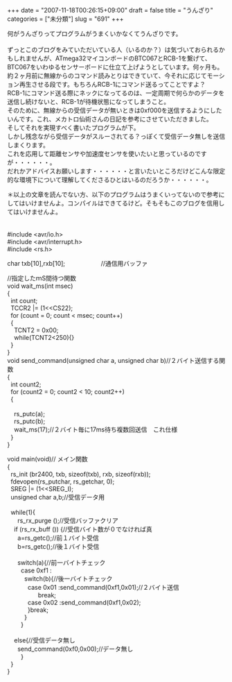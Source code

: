 +++
date = "2007-11-18T00:26:15+09:00"
draft = false
title = "うんざり"
categories = ["未分類"]
slug = "691"
+++

<p>何がうんざりってプログラムがうまくいかなくてうんざりです。<br /><br />ずっとこのブログをみていただいている人（いるのか？）は気づいておられるかもしれませんが、ATmega32マイコンボードのBTC067とRCB-1を繋げて、BTC067をいわゆるセンサーボードに仕立て上げようとしています。何ヶ月も。<br />約２ヶ月前に無線からのコマンド読みとりはできていて、今それに応じてモーション再生させる段です。もちろんRCB-1にコマンド送るってことですよ？<br />RCB-1にコマンド送る際にネックになってるのは、一定周期で何らかのデータを送信し続けないと、RCB-1が待機状態になってしまうこと。<br />そのために、無線からの受信データが無いときは0xf000を送信するようにしたいんです。これ、メカトロ仙術さんの日記を参考にさせていただきました。<br />そしてそれを実現すべく書いたプログラムが下。<br />しかし残念ながら受信データがスルーされてる？っぽくて受信データ無しを送信しまくります。<br />これを応用して距離センサや加速度センサを使いたいと思っているのですが・・・・・・。<br />だれかアドバイスお願いします・・・・・・と言いたいところだけどこんな限定的な環境下について理解してくださるひとはいるのだろうか・・・・・・。</p>

<p>＊以上の文章を読んでない方、以下のプログラムはうまくいってないので参考にしてはいけませんよ。コンパイルはできてるけど。そもそもこのブログを信用してはいけませんよ。<br /><br /><br />#include &lt;avr/io.h&gt;<br />#include &lt;avr/interrupt.h&gt;<br />#include &lt;rs.h&gt;</p>

<p>char txb[10],rxb[10];&nbsp; &nbsp;&nbsp; &nbsp;&nbsp; &nbsp;&nbsp; &nbsp;&nbsp; &nbsp;&nbsp; &nbsp;&nbsp; &nbsp;//通信用バッファ</p>

<p>//指定したｍS間待つ関数<br />void wait_ms(int msec)<br />{<br />&nbsp; int count;<br />&nbsp; TCCR2 |= (1&lt;&lt;CS22);<br />&nbsp; for (count = 0; count &lt; msec; count++)<br />&nbsp; {<br />&nbsp; &nbsp; TCNT2 = 0x00;<br />&nbsp; &nbsp; while(TCNT2&lt;250){}<br />&nbsp; }<br />}<br />void send_command(unsigned char a, unsigned char b)//２バイト送信する関数<br />{<br />&nbsp; int count2;<br />&nbsp; for (count2 = 0; count2 &lt; 10; count2++)<br />&nbsp; {<br />&nbsp; &nbsp; <br />&nbsp; &nbsp; rs_putc(a);<br />&nbsp; &nbsp; rs_putc(b);<br />&nbsp; &nbsp; wait_ms(17);//２バイト毎に17ms待ち複数回送信　これ仕様<br />&nbsp; }<br />}</p>

<p>void main(void)// メイン関数<br />{<br />&nbsp; rs_init (br2400, txb, sizeof(txb), rxb, sizeof(rxb));<br />&nbsp; fdevopen(rs_putchar, rs_getchar, 0);<br />&nbsp; SREG |= (1&lt;&lt;SREG_I); <br />&nbsp; unsigned char a,b;//受信データ用<br /><br />&nbsp; while(1){<br />&nbsp; &nbsp;&nbsp; &nbsp;rs_rx_purge ();//受信バッファクリア<br />&nbsp; &nbsp; if (rs_rx_buff ()) {//受信バイト数が０でなければ真<br />&nbsp; &nbsp;&nbsp; &nbsp;a=rs_getc();//前１バイト受信<br />&nbsp; &nbsp;&nbsp; &nbsp;b=rs_getc();//後１バイト受信<br />&nbsp; &nbsp;&nbsp; &nbsp;<br />&nbsp; &nbsp;&nbsp; &nbsp;switch(a){//前一バイトチェック<br />&nbsp; &nbsp;&nbsp; &nbsp;&nbsp; case 0xf1 :<br />&nbsp; &nbsp;&nbsp; &nbsp;&nbsp; &nbsp; switch(b){//後一バイトチェック<br />&nbsp; &nbsp;&nbsp; &nbsp;&nbsp; &nbsp;&nbsp; &nbsp;case 0x01 :send_command(0xf1,0x01);//２バイト送信<br />&nbsp; &nbsp;&nbsp; &nbsp;&nbsp; &nbsp;&nbsp; &nbsp;&nbsp; &nbsp;&nbsp; &nbsp;break;<br />&nbsp; &nbsp;&nbsp; &nbsp;&nbsp; &nbsp;&nbsp; &nbsp;case 0x02 :send_command(0xf1,0x02);<br />&nbsp; &nbsp;&nbsp; &nbsp;&nbsp; &nbsp;&nbsp; &nbsp;}break;<br />&nbsp; &nbsp;&nbsp; &nbsp;&nbsp; &nbsp; }<br />&nbsp; &nbsp;&nbsp; &nbsp;&nbsp; }<br />&nbsp; &nbsp; <br />&nbsp; &nbsp; else{//受信データ無し<br />&nbsp; &nbsp;&nbsp; &nbsp;send_command(0xf0,0x00);//データ無し<br />&nbsp; &nbsp;&nbsp; &nbsp;&nbsp; }<br />&nbsp; }<br />}</p>

